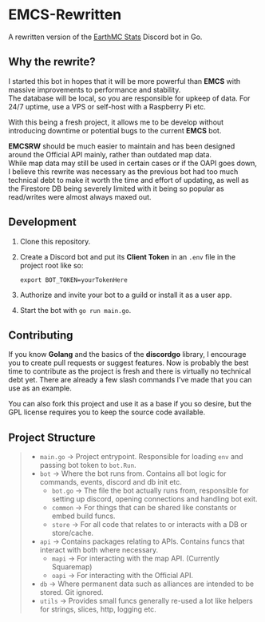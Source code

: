 # EMCS-Rewritten
A rewritten version of the [EarthMC Stats](https://github.com/EarthMC-Toolkit/EarthMC-Stats) Discord bot in Go.

## Why the rewrite?
I started this bot in hopes that it will be more powerful than **EMCS** with massive improvements to performance and stability.\
The database will be local, so you are responsible for upkeep of data. For 24/7 uptime, use a VPS or self-host with a Raspberry Pi etc.

With this being a fresh project, it allows me to be develop without introducing downtime or potential bugs to the current **EMCS** bot.

**EMCSRW** should be much easier to maintain and has been designed around the Official API mainly, rather than outdated map data.\
While map data may still be used in certain cases or if the OAPI goes down, I believe this rewrite was necessary as the previous bot had too much
technical debt to make it worth the time and effort of updating, as well as the Firestore DB being severely limited with it being so popular as read/writes were almost always maxed out.

## Development
1. Clone this repository.
1. Create a Discord bot and put its **Client Token** in an `.env` file in the project root like so:
    ```console 
    export BOT_TOKEN=yourTokenHere
    ```

1. Authorize and invite your bot to a guild or install it as a user app.
1. Start the bot with `go run main.go`.

## Contributing
If you know **Golang** and the basics of the **discordgo** library, I encourage you to create pull requests or suggest features. Now is probably the best time to contribute as the project is fresh and there is virtually no technical debt yet. There are already a few slash commands I've made that you can use as an example.

You can also fork this project and use it as a base if you so desire, but the GPL license requires you to keep the source code available.

## Project Structure
>- `main.go` -> Project entrypoint. Responsible for loading `env` and passing bot token to `bot.Run`.
>- `bot` -> Where the bot runs from. Contains all bot logic for commands, events, discord and db init etc.
>   - `bot.go` -> The file the bot actually runs from, responsible for setting up discord, opening connections and handling bot exit.
>   - `common` -> For things that can be shared like constants or embed build funcs.
>   - `store` -> For all code that relates to or interacts with a DB or store/cache.
>- `api` -> Contains packages relating to APIs. Contains funcs that interact with both where necessary.
>   - `mapi` -> For interacting with the map API. (Currently Squaremap)
>   - `oapi` -> For interacting with the Official API.
>- `db` -> Where permanent data such as alliances are intended to be stored. Git ignored.
>- `utils` -> Provides small funcs generally re-used a lot like helpers for strings, slices, http, logging etc.